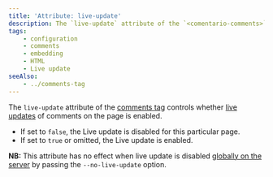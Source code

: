 ```yaml
---
title: 'Attribute: live-update'
description: The `live-update` attribute of the `<comentario-comments>` tag disables live comment updates
tags:
    - configuration
    - comments
    - embedding
    - HTML
    - Live update
seeAlso:
    - ../comments-tag
---
```


The `live-update` attribute of the [comments tag](../comments-tag) controls whether [live updates](/kb/live-update) of comments on the page is enabled.

<!--more-->

* If set to `false`, the Live update is disabled for this particular page.
* If set to `true` or omitted, the Live update is enabled.

**NB:** This attribute has no effect when live update is disabled [globally on the server](/configuration/backend/static) by passing the `--no-live-update` option.

